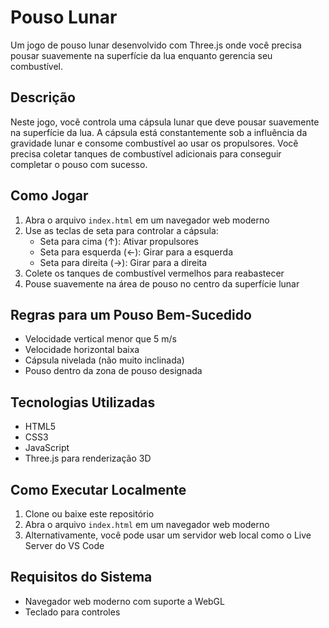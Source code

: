 # Pouso Lunar

Um jogo de pouso lunar desenvolvido com Three.js onde você precisa pousar suavemente na superfície da lua enquanto gerencia seu combustível.

## Descrição

Neste jogo, você controla uma cápsula lunar que deve pousar suavemente na superfície da lua. A cápsula está constantemente sob a influência da gravidade lunar e consome combustível ao usar os propulsores. Você precisa coletar tanques de combustível adicionais para conseguir completar o pouso com sucesso.

## Como Jogar

1. Abra o arquivo `index.html` em um navegador web moderno
2. Use as teclas de seta para controlar a cápsula:
   - Seta para cima (↑): Ativar propulsores
   - Seta para esquerda (←): Girar para a esquerda
   - Seta para direita (→): Girar para a direita
3. Colete os tanques de combustível vermelhos para reabastecer
4. Pouse suavemente na área de pouso no centro da superfície lunar

## Regras para um Pouso Bem-Sucedido

- Velocidade vertical menor que 5 m/s
- Velocidade horizontal baixa
- Cápsula nivelada (não muito inclinada)
- Pouso dentro da zona de pouso designada

## Tecnologias Utilizadas

- HTML5
- CSS3
- JavaScript
- Three.js para renderização 3D

## Como Executar Localmente

1. Clone ou baixe este repositório
2. Abra o arquivo `index.html` em um navegador web moderno
3. Alternativamente, você pode usar um servidor web local como o Live Server do VS Code

## Requisitos do Sistema

- Navegador web moderno com suporte a WebGL
- Teclado para controles
